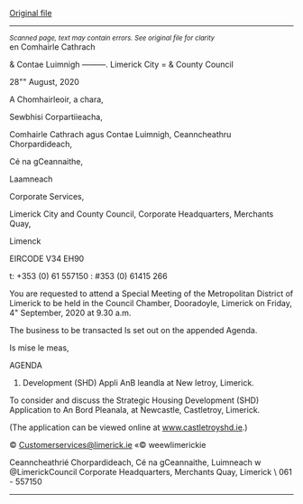 [Original file](https://www.limerick.ie/sites/default/files/media/documents/2020-08/00-agenda-special-meeting-4th-september-2020.pdf)

---
*<small>Scanned page, text may contain errors. See original file for clarity</small>*  
en Comhairle Cathrach

& Contae Luimnigh
———. Limerick City
= & County Council

28"" August, 2020

A Chomhairleoir, a chara,

Sewbhisi Corpartiieacha,

Comhairle Cathrach agus Contae Luimnigh,
Ceanncheathru Chorpardideach,

Cé na gCeannaithe,

Laamneach

Corporate Services,

Limerick City and County Council,
Corporate Headquarters,
Merchants Quay,

Limenck

EIRCODE V34 EH90

t: +353 (0) 61 557150
: #353 (0) 61415 266

You are requested to attend a Special Meeting of the Metropolitan District of Limerick to be held
in the Council Chamber, Dooradoyle, Limerick on Friday, 4" September, 2020 at 9.30 a.m.

The business to be transacted Is set out on the appended Agenda.

Is mise le meas,

AGENDA
1. Development (SHD) Appli AnB leandla at New
letroy, Limerick.

To consider and discuss the Strategic Housing Development (SHD) Application to An Bord
Pleanala, at Newcastle, Castletroy, Limerick.

(The application can be viewed online at www.castletroyshd.ie.)

© Customerservices@limerick.ie
«© weewlimerickie

Ceanncheathrié Chorpardideach, Cé na gCeannaithe, Luimneach w @LimerickCouncil
Corporate Headquarters, Merchants Quay, Limerick \ 061 - 557150


---
